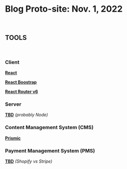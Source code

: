 # Blog Proto-site: Nov. 1, 2022

<br>

## TOOLS

<br>

### Client

**[React](https://react.io)**

**[React Boostrap](https://react-bootstrap.github.io/)**

**[React Router v6](https://remix.run/blog/react-router-v6)**

### Server

**[TBD]()** _(probably Node)_

### Content Management System (CMS)

<!-- **[Prismic](https://prismic.io)** -->

**[Prismic](https://github.com/prismicio/reactjs-blog)**

### Payment Management System (PMS)

**[TBD]()** _(Shopify vs Stripe)_

<br>
